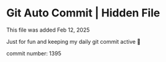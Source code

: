 # Git Auto Commit | Hidden File

This file was added Feb 12, 2025

Just for fun and keeping my daily git commit active 🤪

commit number: 1395
